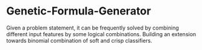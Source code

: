 # Genetic-Formula-Generator
Given a problem statement, it can be frequently solved by combining different input features by some logical combinations. Building an extension towards binomial combination of soft and crisp classifiers.
